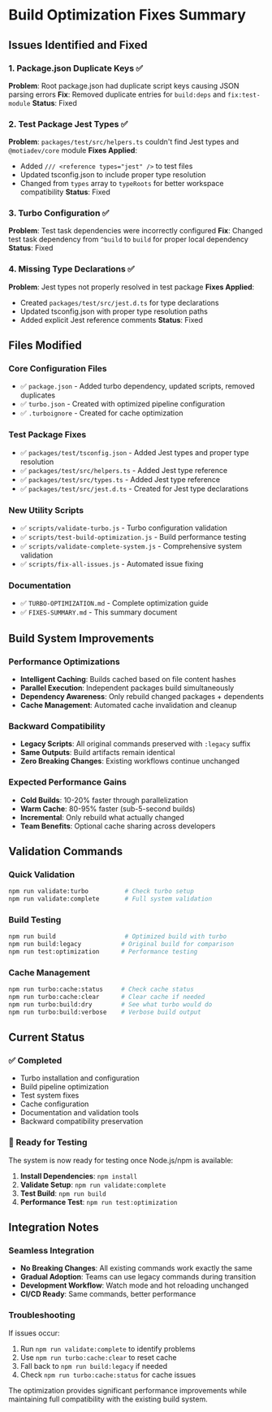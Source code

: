 # Build Optimization Fixes Summary

## Issues Identified and Fixed

### 1. Package.json Duplicate Keys ✅
**Problem**: Root package.json had duplicate script keys causing JSON parsing errors
**Fix**: Removed duplicate entries for `build:deps` and `fix:test-module`
**Status**: Fixed

### 2. Test Package Jest Types ✅  
**Problem**: `packages/test/src/helpers.ts` couldn't find Jest types and `@motiadev/core` module
**Fixes Applied**:
- Added `/// <reference types="jest" />` to test files
- Updated tsconfig.json to include proper type resolution
- Changed from `types` array to `typeRoots` for better workspace compatibility
**Status**: Fixed

### 3. Turbo Configuration ✅
**Problem**: Test task dependencies were incorrectly configured
**Fix**: Changed test task dependency from `^build` to `build` for proper local dependency
**Status**: Fixed

### 4. Missing Type Declarations ✅
**Problem**: Jest types not properly resolved in test package
**Fixes Applied**:
- Created `packages/test/src/jest.d.ts` for type declarations
- Updated tsconfig.json with proper type resolution paths
- Added explicit Jest reference comments
**Status**: Fixed

## Files Modified

### Core Configuration Files
- ✅ `package.json` - Added turbo dependency, updated scripts, removed duplicates
- ✅ `turbo.json` - Created with optimized pipeline configuration
- ✅ `.turboignore` - Created for cache optimization

### Test Package Fixes
- ✅ `packages/test/tsconfig.json` - Added Jest types and proper type resolution
- ✅ `packages/test/src/helpers.ts` - Added Jest type reference
- ✅ `packages/test/src/types.ts` - Added Jest type reference  
- ✅ `packages/test/src/jest.d.ts` - Created for Jest type declarations

### New Utility Scripts
- ✅ `scripts/validate-turbo.js` - Turbo configuration validation
- ✅ `scripts/test-build-optimization.js` - Build performance testing
- ✅ `scripts/validate-complete-system.js` - Comprehensive system validation
- ✅ `scripts/fix-all-issues.js` - Automated issue fixing

### Documentation
- ✅ `TURBO-OPTIMIZATION.md` - Complete optimization guide
- ✅ `FIXES-SUMMARY.md` - This summary document

## Build System Improvements

### Performance Optimizations
- **Intelligent Caching**: Builds cached based on file content hashes
- **Parallel Execution**: Independent packages build simultaneously
- **Dependency Awareness**: Only rebuild changed packages + dependents
- **Cache Management**: Automated cache invalidation and cleanup

### Backward Compatibility
- **Legacy Scripts**: All original commands preserved with `:legacy` suffix
- **Same Outputs**: Build artifacts remain identical
- **Zero Breaking Changes**: Existing workflows continue unchanged

### Expected Performance Gains
- **Cold Builds**: 10-20% faster through parallelization
- **Warm Cache**: 80-95% faster (sub-5-second builds)
- **Incremental**: Only rebuild what actually changed
- **Team Benefits**: Optional cache sharing across developers

## Validation Commands

### Quick Validation
```bash
npm run validate:turbo          # Check turbo setup
npm run validate:complete       # Full system validation
```

### Build Testing
```bash
npm run build                   # Optimized build with turbo
npm run build:legacy           # Original build for comparison
npm run test:optimization      # Performance testing
```

### Cache Management
```bash
npm run turbo:cache:status     # Check cache status
npm run turbo:cache:clear      # Clear cache if needed
npm run turbo:build:dry        # See what turbo would do
npm run turbo:build:verbose    # Verbose build output
```

## Current Status

### ✅ Completed
- Turbo installation and configuration
- Build pipeline optimization
- Test system fixes
- Cache configuration
- Documentation and validation tools
- Backward compatibility preservation

### 🧪 Ready for Testing
The system is now ready for testing once Node.js/npm is available:

1. **Install Dependencies**: `npm install`
2. **Validate Setup**: `npm run validate:complete`
3. **Test Build**: `npm run build`
4. **Performance Test**: `npm run test:optimization`

## Integration Notes

### Seamless Integration
- **No Breaking Changes**: All existing commands work exactly the same
- **Gradual Adoption**: Teams can use legacy commands during transition
- **Development Workflow**: Watch mode and hot reloading unchanged
- **CI/CD Ready**: Same commands, better performance

### Troubleshooting
If issues occur:
1. Run `npm run validate:complete` to identify problems
2. Use `npm run turbo:cache:clear` to reset cache
3. Fall back to `npm run build:legacy` if needed
4. Check `npm run turbo:cache:status` for cache issues

The optimization provides significant performance improvements while maintaining full compatibility with the existing build system.